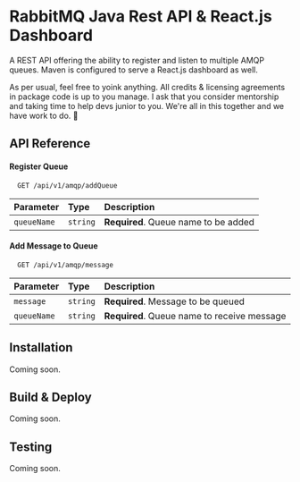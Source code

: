 
# RabbitMQ Java Rest API & React.js Dashboard

A REST API offering the ability to register and listen to multiple AMQP queues. Maven is configured to serve a React.js dashboard as well.

As per usual, feel free to yoink anything. All credits & licensing agreements in package code is up to you manage. I ask that you consider mentorship and taking time to help devs junior to you. We're all in this together and we have work to do. 💪


## API Reference

#### Register Queue

```http
  GET /api/v1/amqp/addQueue
```

| Parameter | Type     | Description                |
| :-------- | :------- | :------------------------- |
| `queueName`      | `string` | **Required**. Queue name to be added |

#### Add Message to Queue

```http
  GET /api/v1/amqp/message
```

| Parameter | Type     | Description                       |
| :-------- | :------- | :-------------------------------- |
| `message`      | `string` | **Required**. Message to be queued |
| `queueName`      | `string` | **Required**. Queue name to receive message |

## Installation

Coming soon.

## Build & Deploy

Coming soon.

## Testing

Coming soon.
